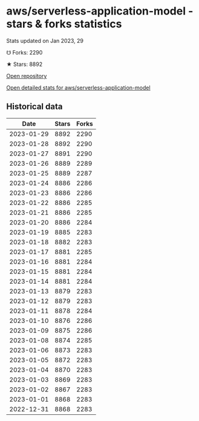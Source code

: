 # aws/serverless-application-model - stars & forks statistics

Stats updated on Jan 2023, 29

☋ Forks: 2290

★ Stars: 8892

[Open repository](https://github.com/aws/serverless-application-model)

[Open detailed stats for aws/serverless-application-model](https://reviewgithub.com/rep/aws/serverless-application-model)

## Historical data
| Date | Stars | Forks |
|------|-------|-------|
| 2023-01-29 | 8892 | 2290 | 
| 2023-01-28 | 8892 | 2290 | 
| 2023-01-27 | 8891 | 2290 | 
| 2023-01-26 | 8889 | 2289 | 
| 2023-01-25 | 8889 | 2287 | 
| 2023-01-24 | 8886 | 2286 | 
| 2023-01-23 | 8886 | 2286 | 
| 2023-01-22 | 8886 | 2285 | 
| 2023-01-21 | 8886 | 2285 | 
| 2023-01-20 | 8886 | 2284 | 
| 2023-01-19 | 8885 | 2283 | 
| 2023-01-18 | 8882 | 2283 | 
| 2023-01-17 | 8881 | 2285 | 
| 2023-01-16 | 8881 | 2284 | 
| 2023-01-15 | 8881 | 2284 | 
| 2023-01-14 | 8881 | 2284 | 
| 2023-01-13 | 8879 | 2283 | 
| 2023-01-12 | 8879 | 2283 | 
| 2023-01-11 | 8878 | 2284 | 
| 2023-01-10 | 8876 | 2286 | 
| 2023-01-09 | 8875 | 2286 | 
| 2023-01-08 | 8874 | 2285 | 
| 2023-01-06 | 8873 | 2283 | 
| 2023-01-05 | 8872 | 2283 | 
| 2023-01-04 | 8870 | 2283 | 
| 2023-01-03 | 8869 | 2283 | 
| 2023-01-02 | 8867 | 2283 | 
| 2023-01-01 | 8868 | 2283 | 
| 2022-12-31 | 8868 | 2283 | 

